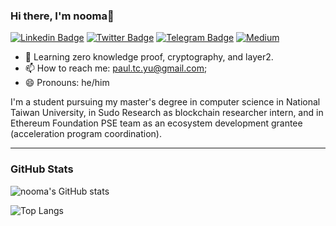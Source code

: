 ### Hi there, I'm nooma👋

[![Linkedin Badge](https://img.shields.io/badge/-LinkedIn-0e76a8?style=flat-square&logo=Linkedin&logoColor=white)](https://www.linkedin.com/in/paultsuchunyu/)
[![Twitter Badge](https://img.shields.io/badge/-Twitter-00acee?style=flat-square&logo=Twitter&logoColor=white)](https://twitter.com/nooma4286)
[![Telegram Badge](https://img.shields.io/badge/-Telegram-0088cc?style=flat-square&logo=Telegram&logoColor=white)](https://t.me/nooma42)
[![Medium](https://img.shields.io/badge/Medium-12100E?style=flat-square&logo=medium&logoColor=white)](https://medium.com/@paultcyu)

- 🌱 Learning zero knowledge proof, cryptography, and layer2.
- 📫 How to reach me: paul.tc.yu@gmail.com;
- 😄 Pronouns: he/him

I'm a student pursuing my master's degree in computer science in National Taiwan University, in Sudo Research as blockchain researcher intern, and in Ethereum Foundation PSE team as an ecosystem development grantee (acceleration program coordination). 

---

### GitHub Stats

![nooma's GitHub stats](https://github-readme-stats.vercel.app/api?username=NOOMA-42&count_private=true&show_icons=true&theme=dark) 

![Top Langs](https://github-readme-stats.vercel.app/api/top-langs/?username=NOOMA-42&hide=html,css&layout=compact)
